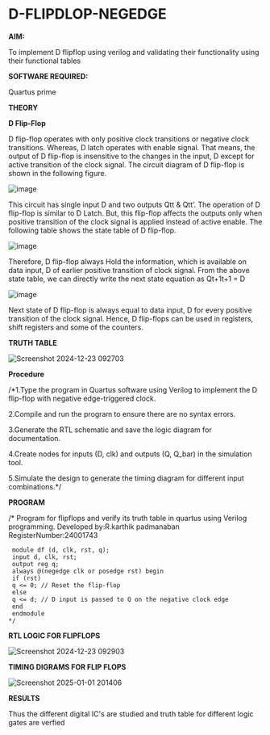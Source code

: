 # D-FLIPDLOP-NEGEDGE

**AIM:**

To implement  D flipflop using verilog and validating their functionality using their functional tables

**SOFTWARE REQUIRED:**

Quartus prime

**THEORY**

**D Flip-Flop**

D flip-flop operates with only positive clock transitions or negative clock transitions. Whereas, D latch operates with enable signal. That means, the output of D flip-flop is insensitive to the changes in the input, D except for active transition of the clock signal. The circuit diagram of D flip-flop is shown in the following figure.

![image](https://github.com/naavaneetha/D-FLIPDLOP-NEGEDGE/assets/154305477/48c81fe8-bc3f-40e7-95e2-519fc155ad51)

This circuit has single input D and two outputs Qtt & Qtt’. The operation of D flip-flop is similar to D Latch. But, this flip-flop affects the outputs only when positive transition of the clock signal is applied instead of active enable. The following table shows the state table of D flip-flop.

![image](https://github.com/naavaneetha/D-FLIPDLOP-NEGEDGE/assets/154305477/e5f3fda7-68ec-4a3a-a0a4-cf6f9cc4ab55)

Therefore, D flip-flop always Hold the information, which is available on data input, D of earlier positive transition of clock signal. From the above state table, we can directly write the next state equation as Qt+1t+1 = D

![image](https://github.com/naavaneetha/D-FLIPDLOP-NEGEDGE/assets/154305477/8592c0d8-2917-4142-91b9-d6c30dd891d2)

Next state of D flip-flop is always equal to data input, D for every positive transition of the clock signal. Hence, D flip-flops can be used in registers, shift registers and some of the counters.

**TRUTH TABLE**

![Screenshot 2024-12-23 092703](https://github.com/user-attachments/assets/9d08bc2b-7bf9-4d7b-8227-0b89839116c5)


**Procedure**

/*1.Type the program in Quartus software using Verilog to implement the D flip-flop with negative
 edge-triggered clock.
 
 2.Compile and run the program to ensure there are no syntax errors.
 
 3.Generate the RTL schematic and save the logic diagram for documentation.
 
 4.Create nodes for inputs (D, clk) and outputs (Q, Q_bar) in the simulation tool.
 
 5.Simulate the design to generate the timing diagram for different input combinations.*/

**PROGRAM**

/* Program for flipflops and verify its truth table in quartus using Verilog programming. 
Developed by:R.karthik padmanaban 
RegisterNumber:24001743
```
 module df (d, clk, rst, q);
 input d, clk, rst;
 output reg q;
 always @(negedge clk or posedge rst) begin
 if (rst)
 q <= 0; // Reset the flip-flop
 else
 q <= d; // D input is passed to Q on the negative clock edge
 end
 endmodule
*/
```

**RTL LOGIC FOR FLIPFLOPS**

![Screenshot 2024-12-23 092903](https://github.com/user-attachments/assets/56781675-d484-46aa-8a4c-779160b1823b)


**TIMING DIGRAMS FOR FLIP FLOPS**

![Screenshot 2025-01-01 201406](https://github.com/user-attachments/assets/6b301819-2940-4ab0-8439-67d9717df499)


**RESULTS**

 Thus the different digital IC's are studied and truth table for different logic gates are
 verfied
